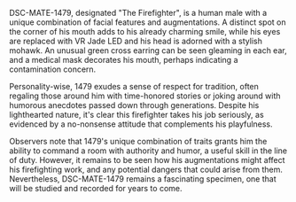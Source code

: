 DSC-MATE-1479, designated "The Firefighter", is a human male with a unique combination of facial features and augmentations. A distinct spot on the corner of his mouth adds to his already charming smile, while his eyes are replaced with VR Jade LED and his head is adorned with a stylish mohawk. An unusual green cross earring can be seen gleaming in each ear, and a medical mask decorates his mouth, perhaps indicating a contamination concern.

Personality-wise, 1479 exudes a sense of respect for tradition, often regaling those around him with time-honored stories or joking around with humorous anecdotes passed down through generations. Despite his lighthearted nature, it's clear this firefighter takes his job seriously, as evidenced by a no-nonsense attitude that complements his playfulness. 

Observers note that 1479's unique combination of traits grants him the ability to command a room with authority and humor, a useful skill in the line of duty. However, it remains to be seen how his augmentations might affect his firefighting work, and any potential dangers that could arise from them. Nevertheless, DSC-MATE-1479 remains a fascinating specimen, one that will be studied and recorded for years to come.